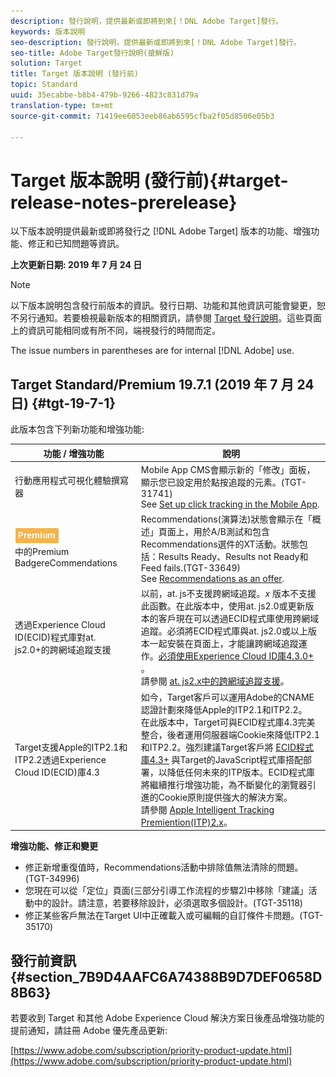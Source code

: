 ```yaml
---
description: 發行說明，提供最新或即將到來[！DNL Adobe Target]發行。
keywords: 版本說明
seo-description: 發行說明，提供最新或即將到來[！DNL Adobe Target]發行。
seo-title: Adobe Target發行說明(搶鮮版)
solution: Target
title: Target 版本說明 (發行前)
topic: Standard
uuid: 35ecabbe-b8b4-479b-9266-4823c831d79a
translation-type: tm+mt
source-git-commit: 71419ee6053eeb86ab6595cfba2f05d8506e05b3

---
```



# Target 版本說明 (發行前){#target-release-notes-prerelease}

以下版本說明提供最新或即將發行之 [!DNL Adobe Target] 版本的功能、增強功能、修正和已知問題等資訊。

**上次更新日期: 2019 年 7 月 24 日**

>[!NOTE]
>
>以下版本說明包含發行前版本的資訊。發行日期、功能和其他資訊可能會變更，恕不另行通知。若要檢視最新版本的相關資訊，請參閱 [Target 發行說明](release-notes.md)。這些頁面上的資訊可能相同或有所不同，端視發行的時間而定。
>
>The issue numbers in parentheses are for internal [!DNL Adobe] use.

## Target Standard/Premium 19.7.1 (2019 年 7 月 24 日) {#tgt-19-7-1}

此版本包含下列新功能和增強功能:

| 功能 / 增強功能 | 說明 |
| --- | --- |
| 行動應用程式可視化體驗撰寫器 | Mobile App CMS會顯示新的「修改」面板，顯示您已設定用於點按追蹤的元素。(TGT-31741)<br> See [Set up click tracking in the Mobile App](/help/c-target-mobile-app/c-mobile-visual-experience-composer/set-up-click-tracking-in-the-mobile-vec.md). |
| ![A/B測試與體驗定位(XT)活動](/help/assets/premium.png)<br>中的Premium BadgereCommendations | Recommendations(演算法)狀態會顯示在「概述」頁面上，用於A/B測試和包含Recommendations選件的XT活動。狀態包括：Results Ready、Results not Ready和Feed fails.(TGT-33649)<br>See [Recommendations as an offer](/help/c-recommendations/recommendations-as-an-offer.md#status). |
| 透過Experience Cloud ID(ECID)程式庫對at. js2.0+的跨網域追蹤支援 | 以前，at. js不支援跨網域追蹤。*x* 版本不支援此函數。在此版本中，使用at. js2.0或更新版本的客戶現在可以透過ECID程式庫使用跨網域追蹤。必須將ECID程式庫與at. js2.0或以上版本一起安裝在頁面上，才能讓跨網域追蹤運作。[必須使用Experience Cloud ID庫4.3.0+](https://marketing.adobe.com/resources/help/en_US/mcvid/mcvid-release-notes.html) 。<br>請參閱 [at. js2.x中的跨網域追蹤支援](/help/c-implementing-target/c-implementing-target-for-client-side-web/upgrading-from-atjs-1x-to-atjs-20.md#cross-domain)。 |
| Target支援Apple的ITP2.1和ITP2.2透過Experience Cloud ID(ECID)庫4.3 | 如今，Target客戶可以運用Adobe的CNAME認證計劃來降低Apple的ITP2.1和ITP2.2。<br>在此版本中，Target可與ECID程式庫4.3完美整合，後者運用伺服器端Cookie來降低ITP2.1和ITP2.2。強烈建議Target客戶將 [ECID程式庫4.3+](https://marketing.adobe.com/resources/help/en_US/mcvid/mcvid-release-notes.html) 與Target的JavaScript程式庫搭配部署，以降低任何未來的ITP版本。ECID程式庫將繼續推行增強功能，為不斷變化的瀏覽器引進的Cookie原則提供強大的解決方案。<br>請參閱 [Apple Intelligent Tracking Premiention(ITP)2.x](/help/c-implementing-target/c-considerations-before-you-implement-target/c-privacy/apple-itp-2x.md)。 |

**增強功能、修正和變更**

* 修正新增重復值時，Recommendations活動中排除值無法清除的問題。(TGT-34996)
* 您現在可以從「定位」頁面(三部分引導工作流程的步驟2)中移除「建議」活動中的設計。請注意，若要移除設計，必須選取多個設計。(TGT-35118)
* 修正某些客戶無法在Target UI中正確載入或可編輯的自訂條件卡問題。(TGT-35170)

## 發行前資訊 {#section_7B9D4AAFC6A74388B9D7DEF0658D8B63}

若要收到 Target 和其他 Adobe Experience Cloud 解決方案日後產品增強功能的提前通知，請註冊 Adobe 優先產品更新:

[https://www.adobe.com/subscription/priority-product-update.html](https://www.adobe.com/subscription/priority-product-update.html)
